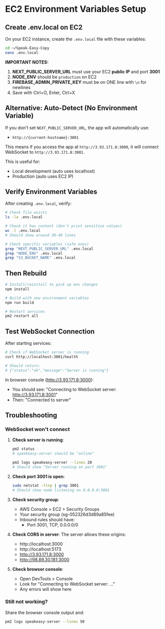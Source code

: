 # EC2 Environment Variables Setup

## Create .env.local on EC2

On your EC2 instance, create the `.env.local` file with these variables:

```bash
cd ~/Speak-Easy-Copy
nano .env.local
```



**IMPORTANT NOTES:**

1. **NEXT_PUBLIC_SERVER_URL** must use your EC2 **public IP** and port **3001**
2. **NODE_ENV** should be `production` on EC2
3. **FIREBASE_ADMIN_PRIVATE_KEY** must be on ONE line with `\n` for newlines
4. Save with Ctrl+O, Enter, Ctrl+X

## Alternative: Auto-Detect (No Environment Variable)

If you don't set `NEXT_PUBLIC_SERVER_URL`, the app will automatically use:
- `http://{current-hostname}:3001`

This means if you access the app at `http://3.93.171.8:3000`, it will connect WebSocket to `http://3.93.171.8:3001`.

This is useful for:
- Local development (auto uses localhost)
- Production (auto uses EC2 IP)

## Verify Environment Variables

After creating `.env.local`, verify:

```bash
# Check file exists
ls -la .env.local

# Check it has content (don't print sensitive values)
wc -l .env.local
# Should show around 30-40 lines

# Check specific variables (safe ones)
grep "NEXT_PUBLIC_SERVER_URL" .env.local
grep "NODE_ENV" .env.local
grep "S3_BUCKET_NAME" .env.local
```

## Then Rebuild

```bash
# Install/reinstall to pick up env changes
npm install

# Build with new environment variables
npm run build

# Restart services
pm2 restart all
```

## Test WebSocket Connection

After starting services:

```bash
# Check if WebSocket server is running
curl http://localhost:3001/health

# Should return:
# {"status":"ok","message":"Server is running"}
```

In browser console (http://3.93.171.8:3000):
- You should see: "Connecting to WebSocket server: http://3.93.171.8:3001"
- Then: "Connected to server"

## Troubleshooting

### WebSocket won't connect

1. **Check server is running**:
   ```bash
   pm2 status
   # speakeasy-server should be "online"

   pm2 logs speakeasy-server --lines 20
   # Should show "Server running on port 3001"
   ```

2. **Check port 3001 is open**:
   ```bash
   sudo netstat -tlnp | grep 3001
   # Should show node listening on 0.0.0.0:3001
   ```

3. **Check security group**:
   - AWS Console > EC2 > Security Groups
   - Your security group (sg-052326d3d89a85fee)
   - Inbound rules should have:
     - Port 3001, TCP, 0.0.0.0/0

4. **Check CORS in server**:
   The server allows these origins:
   - http://localhost:3000
   - http://localhost:5173
   - http://3.93.171.8:3000
   - http://98.89.30.181:3000

5. **Check browser console**:
   - Open DevTools > Console
   - Look for "Connecting to WebSocket server: ..."
   - Any errors will show here

### Still not working?

Share the browser console output and:
```bash
pm2 logs speakeasy-server --lines 50
```
